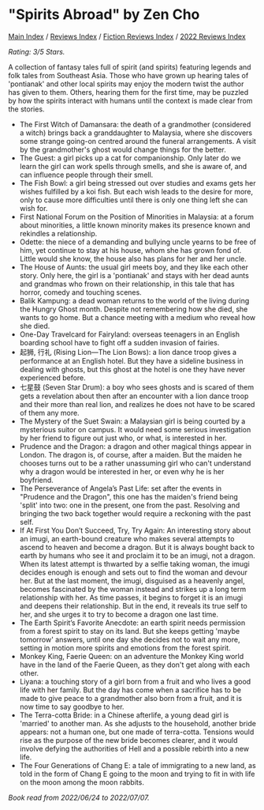 # "Spirits Abroad" by Zen Cho

[Main Index](../../../README.md) / [Reviews Index](../../README.md) / [Fiction Reviews Index](../README.md) / [2022 Reviews Index](README.md)

*Rating: 3/5 Stars.*

A collection of fantasy tales full of spirit (and spirits) featuring legends and folk tales from Southeast Asia. Those who have grown up hearing tales of 'pontianak' and other local spirits may enjoy the modern twist the author has given to them. Others, hearing them for the first time, may be puzzled by how the spirits interact with humans until the context is made clear from the stories.

- The First Witch of Damansara: the death of a grandmother (considered a witch) brings back a granddaughter to Malaysia, where she discovers some strange going-on centred around the funeral arrangements. A visit by the grandmother's ghost would change things for the better.
- The Guest: a girl picks up a cat for companionship. Only later do we learn the girl can work spells through smells, and she is aware of, and can influence people through their smell.
- The Fish Bowl: a girl being stressed out over studies and exams gets her wishes fulfilled by a koi fish. But each wish leads to the desire for more, only to cause more difficulties until there is only one thing left she can wish for.
- First National Forum on the Position of Minorities in Malaysia: at a forum about minorities, a little known minority makes its presence known and rekindles a relationship.
- Odette: the niece of a demanding and bullying uncle yearns to be free of him, yet continue to stay at his house, whom she has grown fond of. Little would she know, the house also has plans for her and her uncle.
- The House of Aunts: the usual girl meets boy, and they like each other story. Only here, the girl is a 'pontianak' and stays with her dead aunts and grandmas who frown on their relationship, in this tale that has horror, comedy and touching scenes.
- Balik Kampung: a dead woman returns to the world of the living during the Hungry Ghost month. Despite not remembering how she died, she wants to go home. But a chance meeting with a medium who reveal how she died.
- One-Day Travelcard for Fairyland: overseas teenagers in an English boarding school have to fight off a sudden invasion of fairies.
- 起狮, 行礼 (Rising Lion—The Lion Bows): a lion dance troop gives a performance at an English hotel. But they have a sideline business in dealing with ghosts, but this ghost at the hotel is one they have never experienced before.
- 七星鼓 (Seven Star Drum): a boy who sees ghosts and is scared of them gets a revelation about then after an encounter with a lion dance troop and their more than real lion, and realizes he does not have to be scared of them any more.
- The Mystery of the Suet Swain: a Malaysian girl is being courted by a mysterious suitor on campus. It would need some serious investigation by her friend to figure out just who, or what, is interested in her.
- Prudence and the Dragon: a dragon and other magical things appear in London. The dragon is, of course, after a maiden. But the maiden he chooses turns out to be a rather unassuming girl who can't understand why a dragon would be interested in her, or even why he is her boyfriend.
- The Perseverance of Angela’s Past Life: set after the events in "Prudence and the Dragon", this one has the maiden's friend being 'split' into two: one in the present, one from the past. Resolving and bringing the two back together would require a reckoning with the past self.
- If At First You Don’t Succeed, Try, Try Again: An interesting story about an imugi, an earth-bound creature who makes several attempts to ascend to heaven and become a dragon. But it is always bought back to earth by humans who see it and proclaim it to be an imugi, not a dragon. When its latest attempt is thwarted by a selfie taking woman, the imugi decides enough is enough and sets out to find the woman and devour her. But at the last moment, the imugi, disguised as a heavenly angel, becomes fascinated by the woman instead and strikes up a long term relationship with her. As time passes, it begins to forget it is an imugi and deepens their relationship. But in the end, it reveals its true self to her, and she urges it to try to become a dragon one last time.
- The Earth Spirit’s Favorite Anecdote: an earth spirit needs permission from a forest spirit to stay on its land. But she keeps getting 'maybe tomorrow' answers, until one day she decides not to wait any more, setting in motion more spirits and emotions from the forest spirit.
- Monkey King, Faerie Queen: on an adventure the Monkey King world have in the land of the Faerie Queen, as they don't get along with each other.
- Liyana: a touching story of a girl born from a fruit and who lives a good life with her family. But the day has come when a sacrifice has to be made to give peace to a grandmother also born from a fruit, and it is now time to say goodbye to her.
- The Terra-cotta Bride: in a Chinese afterlife, a young dead girl is 'married' to another man. As she adjusts to the household, another bride appears: not a human one, but one made of terra-cotta. Tensions would rise as the purpose of the new bride becomes clearer, and it would involve defying the authorities of Hell and a possible rebirth into a new life.
- The Four Generations of Chang E: a tale of immigrating to a new land, as told in the form of Chang E going to the moon and trying to fit in with life on the moon among the moon rabbits.

*Book read from 2022/06/24 to 2022/07/07.*
